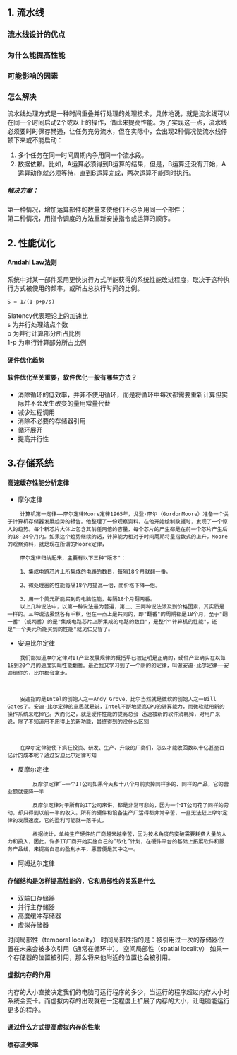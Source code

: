 ## 1. 流水线

###  流水线设计的优点

###  为什么能提高性能

###  可能影响的因素

### 怎么解决
流水线处理方式是一种时间重叠并行处理的处理技术，具体地说，就是流水线可以在同一个时间启动2个或以上的操作，借此来提高性能。为了实现这一点，流水线必须要时时保存畅通，让任务充分流水，但在实际中，会出现2种情况使流水线停顿下来或不能启动：  
1. 多个任务在同一时间周期内争用同一个流水段。   
2. 数据依赖。比如，A运算必须得到B运算的结果，但是，B运算还没有开始，A运算动作就必须等待，直到B运算完成，两次运算不能同时执行。 
##### 解决方案：  
第一种情况，增加运算部件的数量来使他们不必争用同一个部件；  
第二种情况，用指令调度的方法重新安排指令或运算的顺序。

## 2. 性能优化

#### Amdahi Law法则 
系统中对某一部件采用更快执行方式所能获得的系统性能改进程度，取决于这种执行方式被使用的频率，或所占总执行时间的比例。
```
S = 1/(1-p+p/s)
```
Slatency代表理论上的加速比  
s 为并行处理结点个数  
p 为并行计算部分所占比例  
1-p 为串行计算部分所占比例  
#### 硬件优化趋势

#### 软件优化至关重要，软件优化一般有哪些方法？
  - 消除循环的低效率，并非不使用循环，而是将循环中每次都需要重新计算但实际并不会发生改变的量用常量代替
  - 减少过程调用
  - 消除不必要的存储器引用
  - 循环展开
  - 提高并行性
  
## 3.存储系统

#### 高速缓存性能分析定律
- 摩尔定律  
```
    计算机第一定律——摩尔定律Moore定律1965年，戈登·摩尔（GordonMoore）准备一个关于计算机存储器发展趋势的报告。他整理了一份观察资料。在他开始绘制数据时，发现了一个惊人的趋势。每个新芯片大体上包含其前任两倍的容量，每个芯片的产生都是在前一个芯片产生后的18-24个月内。如果这个趋势继续的话，计算能力相对于时间周期将呈指数式的上升。Moore的观察资料，就是现在所谓的Moore定律，
 
    摩尔定律归纳起来，主要有以下三种"版本"：
    
    1、集成电路芯片上所集成的电路的数目，每隔18个月就翻一番。
    
    2、微处理器的性能每隔18个月提高一倍，而价格下降一倍。
    
    3、用一个美元所能买到的电脑性能，每隔18个月翻两番。
    以上几种说法中，以第一种说法最为普遍，第二、三两种说法涉及到价格因素，其实质是一样的。三种说法虽然各有千秋，但在一点上是共同的，即"翻番"的周期都是18个月，至于"翻一番"（或两番）的是"集成电路芯片上所集成的电路的数目"，是整个"计算机的性能"，还是"一个美元所能买到的性能"就见仁见智了。
```
- 安迪比尔定律
```
    我们都知道摩尔定律对IT产业发展规律的概括早已被证明是正确的，硬件产业确实在以每18到20个月的速度实现性能翻番。最近我又学习到了一个新的的定律，叫做安迪-比尔定律——安迪给你的，比尔都会拿走。

 

    安迪指的是Intel的创始人之一Andy Grove，比尔当然就是微软的创始人之一Bill Gates了。安迪-比尔定律的意思就是说，Intel不断地提高CPU的计算能力，而微软就用新的操作系统来吃掉它。大而化之，就是硬件性能的提高总会 迅速被新的软件消耗掉，对用户来说，除了不知道用不用得上的新功能，最终得到的没什么区别

 

    在摩尔定律驱使下疯狂投资、研发、生产、升级的厂商们，怎么才能收回数以十亿甚至百亿计的成本呢？通过安迪比尔定律可知
```
- 反摩尔定律
```
        反摩尔定律”—一个IT公司如果今天和十八个月前卖掉同样多的、同样的产品，它的营业额就要降一半  
        
        反摩尔定律对于所有的IT公司来讲，都是非常可悲的，因为一个IT公司花了同样的劳动，却只得到以前一半的收入。所有的硬件和设备生产厂活得都非常辛苦，一旦无法赶上摩尔定律的发展速度，它的盈利可能就一落千丈。

        根据统计，单纯生产硬件的厂商越来越辛苦，因为技术角度的突破需要耗费大量的人力和投入，因此，许多IT厂商开始实施自己的“软化”计划，在硬件平台的基础上拓展软件和服务产品线，来提高自己的盈利水平，惠普便是其中之一。
```

- 阿姆达尔定律


#### 存储结构是怎样提高性能的，它和局部性的关系是什么
  - 双端口存储器
  - 并行主存储器
  - 高度缓冲存储器
  - 虚拟存储器

时间局部性（temporal locality） 
时间局部性指的是：被引用过一次的存储器位置在未来会被多次引用（通常在循环中）。 
空间局部性（spatial locality） 
如果一个存储器的位置被引用，那么将来他附近的位置也会被引用。

#### 虚拟内存的作用
内存的大小直接决定我们的电脑可运行程序的多少，当运行的程序超过内存大小时系统会变卡。而虚拟内存的出现就在一定程度上扩展了内存的大小，让电脑能运行更多的程序。

#### 通过什么方式提高虚拟内存的性能

#### 缓存流失率